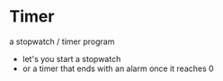 Timer
=====

a stopwatch / timer program

- let's you start a stopwatch
- or a timer that ends with an alarm once it reaches 0
